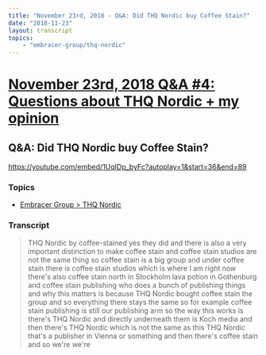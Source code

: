 ```yaml
---
title: "November 23rd, 2018 - Q&A: Did THQ Nordic buy Coffee Stain?"
date: "2018-11-23"
layout: transcript
topics: 
    - "embracer-group/thq-nordic"
---
```

# [November 23rd, 2018 Q&A #4: Questions about THQ Nordic + my opinion](../2018-11-23.md)
## Q&A: Did THQ Nordic buy Coffee Stain?
https://youtube.com/embed/1UqIDp_byFc?autoplay=1&start=36&end=89
### Topics
* [Embracer Group > THQ Nordic](../topics/embracer-group/thq-nordic.md)

### Transcript

> THQ Nordic by coffee-stained yes they
> did and there is also a very important
> distinction to make coffee stain and
> coffee stain studios are not the same
> thing so coffee stain is a big group and
> under coffee stain there is coffee stain
> studios which is where I am right now
> there's also coffee stain north in
> Stockholm lava potion in Gothenburg and
> coffee stain publishing who does a bunch
> of publishing things and why this
> matters is because THQ Nordic bought
> coffee stain the group and so everything
> there stays the same so for example
> coffee stain publishing is still our
> publishing arm so the way this works is
> there's THQ Nordic and directly
> underneath them is Koch media and then
> there's THQ Nordic which is not the same
> as this THQ Nordic that's a publisher in
> Vienna or something and then there's
> coffee stain and so we're we're
